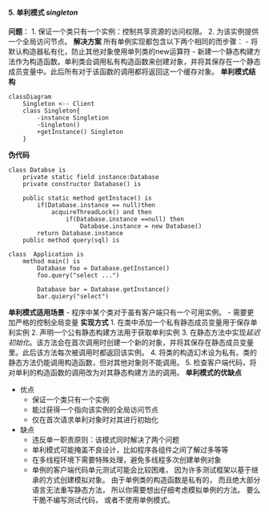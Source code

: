 #### 5. 单利模式 *singleton*
**问题**：
	1. 保证一个类只有一个实例：控制共享资源的访问权限。
	2. 为该实例提供一个全局访问节点。
**解决方案**
  所有单例实现都包含以下两个相同的而步骤：
		- 将默认构造器私有化，防止其他对象使用单列类的new运算符
		- 新建一个静态构建方法作为构造函数。单利类会调用私有构造函数来创建对象，并将其保存在一个静态成员变量中。此后所有对于该函数的调用都将返回这一个缓存对象。
**单利模式结构**
```mermaid
classDiagram
	Singleton <-- Client
	class Singleton{
		-instance Singletion
		-Singleton()
		+getInstance() Singleton
	}
```
**伪代码**
```pseudocode
class Databse is
	private static field instance:Database
	private constructor Database() is
		
	public static method getInstace() is
		if(Database.instance == null)then
			acquireThreadLock() and then 
				if(Database.instance ==null) then
					Database.instance = new Database()
		return Database.instance
	public method query(sql) is
		
class  Application is
	method main() is
		Database foo = Database.getInstance()
		foo.query("select ...")
		
		Database bar = Database.getInstance()
		bar.quiery("select")
```
**单利模式适用场景**
	- 程序中某个类对于虽有客户端只有一个可用实例。
	- 需要更加严格的控制全局变量
**实现方式**
	1. 在类中添加一个私有静态成员变量用于保存单利实例
	2. 声明一个公有静态构建方法用于获取单利实例
	3. 在静态方法中实现*延迟初始化*。该方法会在首次调用时创建一个新的对象，并将其保存在静态成员变量里。此后该方法每次被调用时都返回该实例。
	4. 将类的构造幻术设为私有。类的静态方法仍能调用构造函数，但对其他对象则不能调用。
	5. 检查客户端代码，将对单利的构造函数的调用改为对其静态构建方法的调用。
**单利模式的优缺点**
- 优点
	- 保证一个类只有一个实例
	- 能过获得一个指向该实例的全局访问节点
	- 仅在首次请求单利对象时对其进行初始化 	
- 缺点
	- 违反单一职责原则：该模式同时解决了两个问题
	- 单利模式可能掩盖不良设计，比如程序各组件之间了解过多等等
	- 在多线程环境下需要特殊处理，避免多线程多次创建单例对象
	- 单例的客户端代码单元测试可能会比较困难， 因为许多测试框架以基于继承的方式创建模拟对象。 由于单例类的构造函数是私有的， 而且绝大部分语言无法重写静态方法， 所以你需要想出仔细考虑模拟单例的方法。 要么干脆不编写测试代码， 或者不使用单例模式。